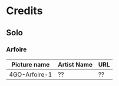 # Credits

## Solo

### Arfoire

Picture name | Artist Name | URL
-- | -- | --
4GO-Arfoire-1 | ?? | ??